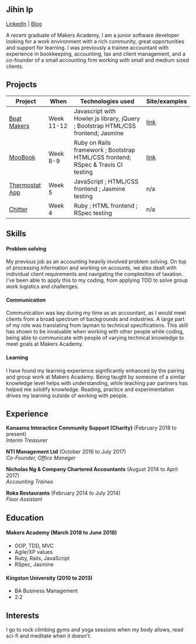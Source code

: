 ## Jihin Ip
[LinkedIn](https://www.linkedin.com/in/jihin-ip-9449a958/) | 
[Blog](https://medium.com/@jihinip20)

A recent graduate of Makers Academy, I am a junior software developer looking for a work environment with a rich community, great opportunities and support for learning.
I was previously a trainee accountant with experience in bookkeeping, accounting, tax and client management, and a co-founder of a small accounting firm working with small and medium sized clients.

## Projects

| Project                                                                                                                        | When                                                                                          | Technologies used                                          | Site/examples                                         
|---------------------------------------------------------------------------------------------------------------------------------|--------------------------------------------------------------------------------------------------|-------------------------------------------------------|-------------------------------------------------------|
| [Beat Makers]() | Week 11-12 | Javascript with Howler.js library, jQuery ; Bootstrap HTML/CSS frontend; Jasmine | [link](https://drum-machine-fksukfijbx.now.sh/)
| [MooBook](https://github.com/shihhanwang/Acebook-Byte-3) | Week 8-9  | Ruby on Rails framework ; Bootstrap HTML/CSS frontend; RSpec & Travis CI testing | [link](https://serene-forest-46618.herokuapp.com/) |
| [Thermostat App](https://github.com/mitsukan/thermostat) | Week 5 | JavaScript ; HTML/CSS frontend ; Jasmine testing | n/a |
| [Chitter](https://github.com/mitsukan/chitter-challenge) | Week 4 | Ruby ; HTML frontend ; RSpec testing | n/a |


## Skills

#### Problem solving
My previous job as an accounting heavily involved problem solving. On top of processing information and working on accounts, we also dealt with individual client requirements and navigating the complexities of taxation. I've been able to apply this to my coding, from applying TDD to solve group work logistics and challenges.

#### Communication

Communication was key during my time as an accountant, as I would meet clients from a broad spectrum of backgrounds and industries. A large part of my role was translating from layman to technical specifications. This skill has shown to be invaluable when working with other people while coding, being able to communicate with people of varying technical knowledge to meet goals at Makers Academy.

#### Learning

I have found my learning experience significantly enhanced by the pairing and group work at Makers Academy. Being taught by someone of a similar knowledge level helps with understanding, while teaching pair partners has helped me solidify knowledge. Reading, practice and experimentation drives my learning outside of working with people.

## Experience

**Kanaama Interactice Community Support (Charity)** (February 2018 to present)   
*Interim Treasurer*

**NTI Management Ltd** (October 2016 to July 2017)    
*Co-Founder, Office Manager*

**Nicholas Ng & Company Chartered Accountants** (August 2014 to April 2017)   
*Accounting Trainee* 

**Roka Restaurants** (February 2014 to July 2014)   
*Floor Assistant*

## Education

#### Makers Academy (March 2018 to June 2018)

- OOP, TDD, MVC
- Agile/XP values
- Ruby, Rails, JavaScript
- RSpec, Jasmine

#### Kingston University (2010 to 2013)

- BA Business Management
- 2:2

## Interests

I go to rock climbing gyms and yoga sessions when my body allows, read sci-fi and meditate when it doesn't.
